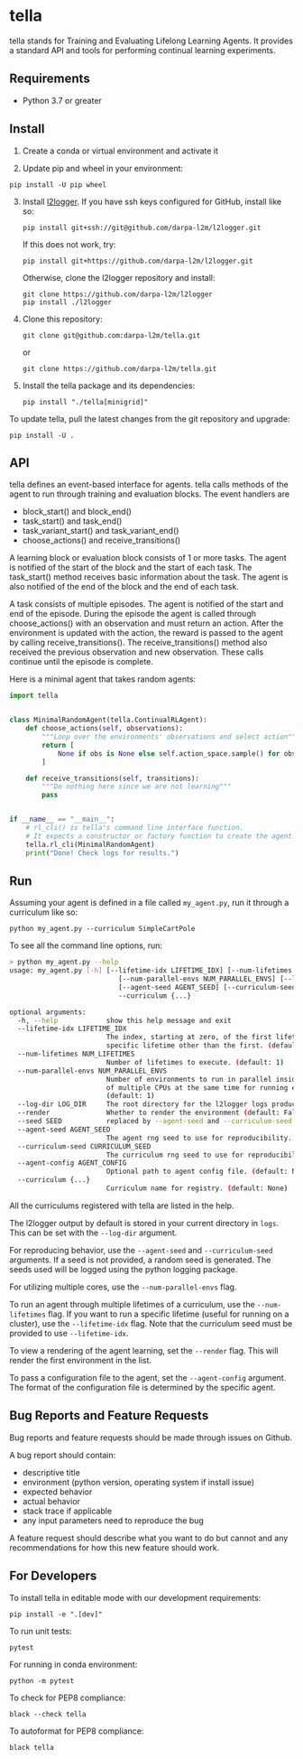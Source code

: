 tella
===========
tella stands for Training and Evaluating Lifelong Learning Agents.
It provides a standard API and tools for performing continual learning experiments.

Requirements
----------------
* Python 3.7 or greater

Install
-------------
1. Create a conda or virtual environment and activate it

2. Update pip and wheel in your environment:
  ```
  pip install -U pip wheel
  ```
3. Install [l2logger](https://github.com/darpa-l2m/l2logger).
   If you have ssh keys configured for GitHub, install like so:
   ```
   pip install git+ssh://git@github.com/darpa-l2m/l2logger.git
   ```
   If this does not work, try:
   ```
   pip install git+https://github.com/darpa-l2m/l2logger.git
   ```
   Otherwise, clone the l2logger repository and install:
   ```
   git clone https://github.com/darpa-l2m/l2logger
   pip install ./l2logger
   ```
4. Clone this repository:
   ```
   git clone git@github.com:darpa-l2m/tella.git
   ```
   or
   ```
   git clone https://github.com/darpa-l2m/tella.git
   ```
5. Install the tella package and its dependencies:
   ```
   pip install "./tella[minigrid]"
   ```

To update tella, pull the latest changes from the git repository and upgrade:
```
pip install -U .
```

API
-------------
tella defines an event-based interface for agents.
tella calls methods of the agent to run through training and evaluation blocks.
The event handlers are
 * block_start() and block_end()
 * task_start() and task_end()
 * task_variant_start() and task_variant_end()
 * choose_actions() and receive_transitions()

A learning block or evaluation block consists of 1 or more tasks.
The agent is notified of the start of the block and the start of each task.
The task_start() method receives basic information about the task.
The agent is also notified of the end of the block and the end of each task.

A task consists of multiple episodes.
The agent is notified of the start and end of the episode.
During the episode the agent is called through choose_actions() with an observation and must return an action.
After the environment is updated with the action, the reward is passed to the agent by calling receive_transitions().
The receive_transitions() method also received the previous observation and new observation.
These calls continue until the episode is complete.

Here is a minimal agent that takes random agents:
```python
import tella


class MinimalRandomAgent(tella.ContinualRLAgent):
    def choose_actions(self, observations):
        """Loop over the environments' observations and select action"""
        return [
            None if obs is None else self.action_space.sample() for obs in observations
        ]

    def receive_transitions(self, transitions):
        """Do nothing here since we are not learning"""
        pass


if __name__ == "__main__":
    # rl_cli() is tella's command line interface function.
    # It expects a constructor or factory function to create the agent.
    tella.rl_cli(MinimalRandomAgent)
    print("Done! Check logs for results.")
```


Run
-------------
Assuming your agent is defined in a file called `my_agent.py`,
run it through a curriculum like so:
```
python my_agent.py --curriculum SimpleCartPole
```

To see all the command line options, run:
```bash
> python my_agent.py --help
usage: my_agent.py [-h] [--lifetime-idx LIFETIME_IDX] [--num-lifetimes NUM_LIFETIMES]
                           [--num-parallel-envs NUM_PARALLEL_ENVS] [--log-dir LOG_DIR] [--render] [--seed SEED]
                           [--agent-seed AGENT_SEED] [--curriculum-seed CURRICULUM_SEED] [--agent-config AGENT_CONFIG]
                           --curriculum {...}

optional arguments:
  -h, --help            show this help message and exit
  --lifetime-idx LIFETIME_IDX
                        The index, starting at zero, of the first lifetime to run. Use this to skip lifetimes or run a
                        specific lifetime other than the first. (default: 0)
  --num-lifetimes NUM_LIFETIMES
                        Number of lifetimes to execute. (default: 1)
  --num-parallel-envs NUM_PARALLEL_ENVS
                        Number of environments to run in parallel inside of task variant blocks. This enables the use
                        of multiple CPUs at the same time for running environment logic, via vectorized environments.
                        (default: 1)
  --log-dir LOG_DIR     The root directory for the l2logger logs produced. (default: ./logs)
  --render              Whether to render the environment (default: False)
  --seed SEED           replaced by --agent-seed and --curriculum-seed (default: None)
  --agent-seed AGENT_SEED
                        The agent rng seed to use for reproducibility. (default: None)
  --curriculum-seed CURRICULUM_SEED
                        The curriculum rng seed to use for reproducibility. (default: None)
  --agent-config AGENT_CONFIG
                        Optional path to agent config file. (default: None)
  --curriculum {...}
                        Curriculum name for registry. (default: None)
```
All the curriculums registered with tella are listed in the help.

The l2logger output by default is stored in your current directory in `logs`.
This can be set with the `--log-dir` argument.

For reproducing behavior, use the `--agent-seed`  and `--curriculum-seed` arguments.
If a seed is not provided, a random seed is generated.
The seeds used will be logged using the python logging package.

For utilizing multiple cores, use the `--num-parallel-envs` flag.

To run an agent through multiple lifetimes of a curriculum, use the `--num-lifetimes`
flag. If you want to run a specific lifetime (useful for running on a cluster),
use the `--lifetime-idx` flag. Note that the curriculum seed must be provided to use `--lifetime-idx`.

To view a rendering of the agent learning, set the `--render` flag.
This will render the first environment in the list.

To pass a configuration file to the agent, set the `--agent-config` argument.
The format of the configuration file is determined by the specific agent.


Bug Reports and Feature Requests
---------------------------------
Bug reports and feature requests should be made through issues on Github.

A bug report should contain:
 * descriptive title
 * environment (python version, operating system if install issue)
 * expected behavior
 * actual behavior
 * stack trace if applicable
 * any input parameters need to reproduce the bug

A feature request should describe what you want to do but cannot
and any recommendations for how this new feature should work.


For Developers
----------------
To install tella in editable mode with our development requirements:
```
pip install -e ".[dev]"
```

To run unit tests:
```
pytest
```
For running in conda environment:
```
python -m pytest 
```

To check for PEP8 compliance:
```
black --check tella
```

To autoformat for PEP8 compliance:
```
black tella
```
